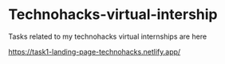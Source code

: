 # Technohacks-virtual-intership
Tasks related to my technohacks virtual internships are here

https://task1-landing-page-technohacks.netlify.app/
